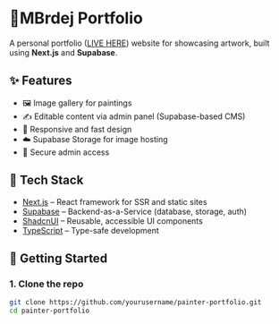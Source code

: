 # 🎨MBrdej Portfolio

A personal portfolio ([LIVE HERE](https://mbrdejart-adrianmroz82s-projects.vercel.app/)) website for showcasing artwork, built using **Next.js** and **Supabase**.

## ✨ Features

- 🖼️ Image gallery for paintings
- ✍️ Editable content via admin panel (Supabase-based CMS)
- 📱 Responsive and fast design
- ☁️ Supabase Storage for image hosting
- 🔐 Secure admin access

## 🔧 Tech Stack

- [Next.js](https://nextjs.org/) – React framework for SSR and static sites
- [Supabase](https://supabase.com/) – Backend-as-a-Service (database, storage, auth)
- [ShadcnUI](https://ui.shadcn.com/) – Reusable, accessible UI components
- [TypeScript](https://www.typescriptlang.org/) – Type-safe development

## 🚀 Getting Started

### 1. Clone the repo

```bash
git clone https://github.com/yourusername/painter-portfolio.git
cd painter-portfolio
